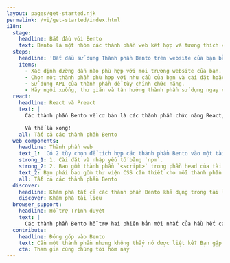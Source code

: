 ```yaml
---
layout: pages/get-started.njk
permalink: /vi/get-started/index.html
i18n:
  stage:
    headline: Bắt đầu với Bento
    text: Bento là một nhóm các thành phần web kết hợp và tương thích với nhau, có hiệu năng cao và có thể dễ dàng được tùy chỉnh để đáp ứng các yêu cầu về chức năng cho website của bạn. Các thành phần Bento được kiểm tra kỹ lưỡng để đảm bảo tương thích trên các trình duyệt hiện đại và hoạt động trong nhiều môi trường phát triển. Bạn có thể sử dụng một, một vài hoặc tất cả các thành phần Bento trên website của mình! Và, bởi các thành phần Bento được tự bảo trì, chúng có thể hoạt động với mọi thư viện thành phần hoặc khung kết cấu khác.
  steps:
    headline: 'Bắt đầu sử dụng Thành phần Bento trên website của bạn bằng cách làm theo các bước đơn giản sau đây:'
    items:
      - Xác định đường dẫn nào phù hợp với môi trường website của bạn. Nếu bạn đang sử dụng React hoặc Preact để kết xuất trang của mình, hãy sử dụng phiên bản React, trong mọi trường hợp khác, hãy thử phiên bản Thành phần web.
      - Chọn một thành phần phù hợp với nhu cầu của bạn và cài đặt hoặc nhập nó.
      - Sử dụng API của thành phần để tùy chỉnh chức năng.
      - Hãy ngồi xuống, thư giãn và tận hưởng thành phần sử dụng ngay của bạn!
  react:
    headline: React và Preact
    text: |
      Các thành phần Bento về cơ bản là các thành phần chức năng React, được phát hành như Preact hoặc React, và trong các bản dựng thông thường hay thu nhỏ. Cài đặt mỗi thành phần Bento khi cần thông qua npm, sau đó nhập nó nếu muốn. Ví dụ minh họa này sử dụng React `<BentoFitText>` trong bản dựng thông thường.

      Và thế là xong!
    all: Tất cả các thành phần Bento
  web_components:
    headline: Thành phần web
    text_1: 'Có 2 tùy chọn để tích hợp các thành phần Bento vào một tài liệu HTML:'
    strong_1: 1. Cài đặt và nhập yếu tố bằng `npm`.
    strong_2: 2. Bao gồm thành phần `<script>` trong phần head của tài liệu.
    text_2: Bạn phải bao gồm thư viện CSS cần thiết cho mỗi thành phần Bento trước khi bổ sung các phong cách tùy chọn để tránh chuyển đổi bố cục khi tải. Để đảm bảo hiệu năng tải cao nhất, tốt nhất là đặt inline trực tiếp phong cách gọn nhẹ trước khi nâng cấp vào trang. Xem phần bố cục và phong cách của mỗi thành phần để biết thêm chi tiết.
    all: Tất cả các thành phần Bento
  discover:
    headline: Khám phá tất cả các thành phần Bento khả dụng trong tài liệu.
    discover: Khám phá tài liệu
  browser_support:
    headline: Hỗ trợ Trình duyệt
    text: |
      Các thành phần Bento hỗ trợ hai phiên bản mới nhất của hầu hết các trình duyệt lớn như Chrome, Firefox, Edge, Safari, Opera và UC Browser. Chúng tôi hỗ trợ phiên bản máy tính để bàn, điện thoại, máy tính bảng và web của các trình duyệt này.
  contribute:
    headline: Đóng góp vào Bento
    text: Cần một thành phần nhưng không thấy nó được liệt kê? Bạn gặp một lỗi và biết cách để khắc phục nó? Thật tuyệt! Bento có nguồn mở theo Dự án AMP, và chúng tôi không thể thành công nếu thiếu cộng đồng tuyệt vời của mình. Hãy tham gia cùng chúng tôi và bắt đầu đóng góp ngay hôm nay!
    cta: Tham gia cùng chúng tôi hôm nay
---
```

